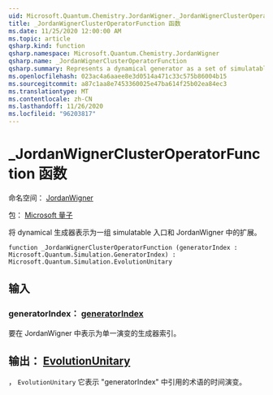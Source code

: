 ```yaml
---
uid: Microsoft.Quantum.Chemistry.JordanWigner._JordanWignerClusterOperatorFunction
title: _JordanWignerClusterOperatorFunction 函数
ms.date: 11/25/2020 12:00:00 AM
ms.topic: article
qsharp.kind: function
qsharp.namespace: Microsoft.Quantum.Chemistry.JordanWigner
qsharp.name: _JordanWignerClusterOperatorFunction
qsharp.summary: Represents a dynamical generator as a set of simulatable gates and an expansion in the JordanWigner basis.
ms.openlocfilehash: 023ac4a6aaee8e3d0514a471c33c575b86004b15
ms.sourcegitcommit: a87c1aa8e7453360025e47ba614f25b02ea84ec3
ms.translationtype: MT
ms.contentlocale: zh-CN
ms.lasthandoff: 11/26/2020
ms.locfileid: "96203817"
---
```

# <a name="_jordanwignerclusteroperatorfunction-function"></a>_JordanWignerClusterOperatorFunction 函数

命名空间： [JordanWigner](xref:Microsoft.Quantum.Chemistry.JordanWigner)

包： [Microsoft 量子](https://nuget.org/packages/Microsoft.Quantum.Chemistry)


将 dynamical 生成器表示为一组 simulatable 入口和 JordanWigner 中的扩展。

```qsharp
function _JordanWignerClusterOperatorFunction (generatorIndex : Microsoft.Quantum.Simulation.GeneratorIndex) : Microsoft.Quantum.Simulation.EvolutionUnitary
```


## <a name="input"></a>输入

### <a name="generatorindex--generatorindex"></a>generatorIndex： [generatorIndex](xref:Microsoft.Quantum.Simulation.GeneratorIndex)

要在 JordanWigner 中表示为单一演变的生成器索引。



## <a name="output--evolutionunitary"></a>输出： [EvolutionUnitary](xref:Microsoft.Quantum.Simulation.EvolutionUnitary)

， `EvolutionUnitary` 它表示 "generatorIndex" 中引用的术语的时间演变。